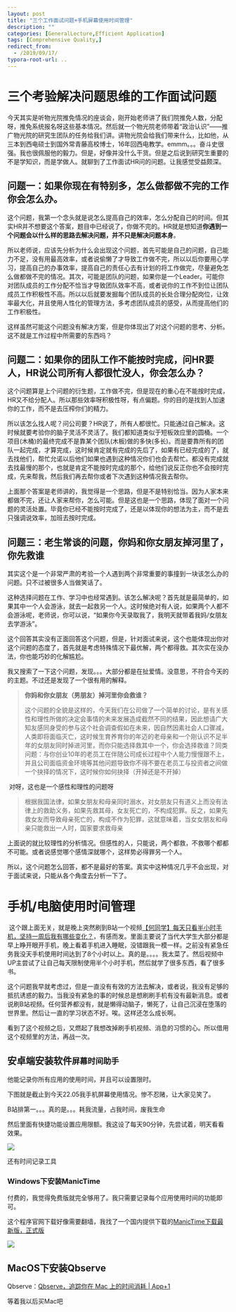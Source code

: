 ```yaml
---
layout: post
title: "三个工作面试问题+手机屏幕使用时间管理"
description: ""
categories: [GeneralLecture,Efficient Application]
tags: [Comprehensive Quality,]
redirect_from:
  - /2019/09/17/
typora-root-url: ..
---
```


# 三个考验解决问题思维的工作面试问题

今天其实是听物光院推免情况的座谈会，刚开始老师讲了我们院推免人数，分配呀，推免系统报名呀这些基本情况。然后就一个物光院老师带着“政治认识”——推广物光院的研究生团队的任务给我们讲。讲物光院会给我们带来什么，比如他，从三本到西电硕士到国外常青藤高校博士，16年回西电教学。emmm。。。奋斗史很强。我也很佩服他的毅力。但是，好像并没什么干货。但是之后说到研究生重要的不是学知识，而是学做人。就聊到了工作面试HR问的问题。让我感觉受益颇深。

## 问题一：如果你现在有特别多，怎么做都做不完的工作你会怎么办。

​		这个问题，我第一个念头就是说怎么提高自己的效率，怎么分配自己的时间。但其实HR并不想要这个答案，题目中已经说了，你做不完的。HR就是想知道**你遇到一个问题会以什么样的思路去解决问题，并不只是解决问题本身**。

​		所以老师说，应该先分析为什么会出现这个问题，首先可能是自己的问题，自己能力不足，没有用最高效率，或者说偷懒了才导致工作做不完，所以以后你要用心学习，提高自己的办事效率，提高自己的责任心去有计划的将工作做完，尽量避免怎么做都做不完的情况。其次，可能是团队的问题，如果你是一个Leader。可能你对团队成员的工作分配不恰当才导致团队效率不高，或者说你的工作不到位让团队成员工作积极性不高。所以以后就要发掘每个团队成员的长处合理分配岗位，让效率最大化，并且使用人性化的管理方法，多考虑团队成员的感受，从而提高他们的工作积极性。

​		这样虽然可能这个问题没有解决方案，但是你体现出了对这个问题的思考、分析。这不就是工作过程中所需要的东西吗？

## 问题二：如果你的团队工作不能按时完成，问HR要人，HR说公司所有人都很忙没人，你会怎么办？

​		这个问题算是上个问题的衍生题，工作做不完，但是现在的重心在不能按时完成，HR又不给分配人。所以那些效率呀积极性呀，有点偏题。你的目的是找到人加速你的工作，而不是去压榨你们的精力。

​		所以该怎么找人呢？问公司要？HR说了，所有人都很忙。只能通过自己解决。这时候就要考验你的脑子灵活不灵活了。我们都知道类似于短板效应里的圆桶。一个项目(木桶)的最终完成不是靠某个团队(木板)做的多快(多长)。而是要靠所有的团队一起完成，才算完成，这时候肯定就有完成的先后了，如果有已经完成的了，就去找他们，帮忙允诺以后他们如果也遇到这种情况你们也会去帮忙。都没有完成就去找最慢的那个，也就是肯定不能按时完成的那个，给他们说反正你也不会按时完成，先来帮我，然后我们再去帮你或者下次遇到这种情况我去帮你。

​	上面那个答案是老师讲的，我觉得是一个思路，但是不是特别恰当。因为人家本来都做不完，还让人家来帮你，怎么可能。但是这也是一个思路，体现了面对一个问题的灵活处置。毕竟你已经不能按时完成了，还是以体现你的想法为主，而不是去只强调说效率，加班去按时完成。

## 问题三：老生常谈的问题，你妈和你女朋友掉河里了，你先救谁

​		其实这个是一个非常严肃的考验一个人遇到两个非常重要的事撞到一块该怎么办的问题。只不过被很多人当做笑话了。

​		这种选择问题在工作、学习中也经常遇到。该怎么解决呢？首先就是最简单的，如果其中一个人会游泳，就去一起救另一个人。这时候绝对有人说，如果两个人都不会游泳呢，老师说，你可以说，“如果你今天录取我了，我明天就带着我妈/女朋友去学游泳”。

​		这个回答其实没有正面回答这个问题，但是，针对面试来说，这个也能体现出你对这个问题的态度了，首先就是考虑特殊情况下最优解，两个都得救。其次实在没办法，你也能巧妙的化解尴尬。

​		我又搜索了一下这个问题，发现。。。大部分都是在扯爱情。没意思，不符合今天的的主题。不过还是发现了一个很有用的解释。

> **你妈和你女朋友（男朋友）掉河里你会救谁？**
>
> 这个问题的全貌是这样的，今天我们在公司做了一个简单的讨论，是有关感性和理性所做的决定会事情的未来发展造成截然不同的结果，因此想请广大知友感同身受的参与这个社会调查假如在未来，因自然因素社会人口骤减，人类即将面临灭亡，这时候生育养育你的年迈的老母亲和一个刚认识不足半年的女朋友同时掉进河里，而你只能选择救其中一个，你会选择救谁？同类问题：与你创业10年的老员工在伴随公司成长过程中个人能力慢慢跟不上，并且公司面临资金环境等其他问题导致你不得不要在老员工与投资者之间做一个抉择的情况下，这时候你如何抉择（开掉还是不开掉）

​		对呀，这也是一个感性和理性的问题呀

> 根据我国法律，如果女朋友和母亲同时溺水，对女朋友只有道义上而没有法律上的救助义务，如果先救其母，女友死亡的，不构成犯罪。反之，如果先救女友而导致母亲死亡的，构成不作为犯罪，这就意味着，当女女朋友和母亲只能救出一人时，国家要求救母亲

上面说的就比较理性的分析情况。但感性的人，只能说，两个都救，不救哪个都都不可能。或者说感觉哪个感情深就哪个，这样势必得罪另一个人。

​	所以，这个问题怎么回答，都不是最好的答案。真实中这种情况几乎不会出现，对于面试来说，只能从各个角度去分析一下了。



# 手机/电脑使用时间管理

​		这个跟上面无关，就是晚上突然刷到B站一个视频[【何同学】每天只看半小时手机，坚持一周后我有哪些变化？](https://www.bilibili.com/video/av47180907?share_medium=android&share_source=qq&bbid=NlUwCDpYYVBhUTIBfQF9infoc&ts=1568721959126)，有感而发。里面主要说了当代大学生大部分都是早上睁开眼开手机，晚上看着手机进入睡眠，没错跟我一模一样。之前没有紧急任务我没天手机使用时间达到了8个小时以上。真的是。。。。我太菜了。然后视频中UP主尝试了让自己每天限制使用半个小时手机，然后就学了很多东西，看了很多书。

​		这个问题我早就考虑过，但是一直没有有效的方法去解决，或者说，我没有足够的抵抗诱惑的毅力。当我没有紧急的事的时候总是想刷刷手机有没有最新消息。或者说刷B站视频。任何营养都没有，就是懒得动脑子，懒死了，让自己沉浸在堕落的世界里。然后让一直的学习状态不好。唉。这样还怎么成长啊。

​		看到了这个视频之后，又燃起了我想改掉刷手机视频、消息的习惯的心。所以借用这个视频里的方法，再战一次。

## 安卓端安装软件`屏幕时间助手`

他能记录你所有应用的使用时间，并且可以设置限时。

下图就是截止到今天22.05我手机屏幕使用情况。惨不忍赌，让大家见笑了。

B站排第一。。。真的是。。。耗我流量，占我时间，废我生命

然后里面有快捷功能设置应用限额。我这设了每天90分钟，先尝试着，明天看看效果。

![](/images/posts/2019-09-17/screentime.jpg)

还有时间记录工具

### Windows下安装ManicTime

付费的，我觉得免费版就完全够用了。我只需要记录每个应用使用时间的功能即可。

这个程序官网下载好像需要翻墙，我找了一个国内提供下载的[ManicTime下载最新版，正式版](http://www.mydown.com/soft/37/473302537.shtml)

![](/images/posts/2019-09-17/manictime.png)

## MacOS下安装Qbserve
Qbserve：[Qbserve，追踪你在 Mac 上的时间消耗 | App+1](https://link.zhihu.com/?target=http%3A//sspai.com/34422)

等着我以后买Mac吧